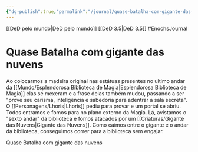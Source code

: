 ```yaml
---
{"dg-publish":true,"permalink":"/journal/quase-batalha-com-gigante-das-nuvens/","dgHomeLink":true,"dgPassFrontmatter":false}
---
```


[[DeD pelo mundo|DeD pelo mundo]] [[DeD 3.5|DeD 3.5]]
#EnochsJournal

# Quase Batalha com gigante das nuvens

Ao colocarmos a madeira original nas estátuas presentes no ultimo andar da [[Mundo/Esplendorosa Biblioteca de Magia|Esplendorosa Biblioteca de Magia]] elas se mexeram e a frase delas também mudou, passando a ser "prove seu carisma, inteligência e sabedoria para adentrar a sala secreta".
O [[Personagens/Lhoris|Lhoris]] pediu para provar e um portal se abriu. Todos entramos e fomos para no plano externo da Magia.
Lá, avistamos o "sexto andar" da biblioteca e fomos atacados por um [[Criaturas/Gigante das Nuvens|Gigante das Nuvens]].
Como caímos entre o gigante e o andar da biblioteca, conseguimos correr para a biblioteca sem engajar.

<span 
	  class='ob-timelines' 
	  data-date='4720-01-16-03' 
	  data-title='Quase Batalha com gigante das nuvens' 
	  data-class='orange'> 
	Quase Batalha com gigante das nuvens
</span>